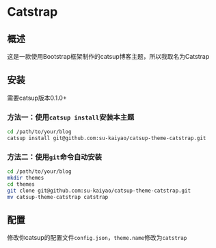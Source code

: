 Catstrap
=============

概述
--------------

这是一款使用Bootstrap框架制作的catsup博客主题，所以我取名为Catstrap

安装
--------------

需要catsup版本0.1.0+

### 方法一：使用`catsup install`安装本主题

```bash
cd /path/to/your/blog
catsup install git@github.com:su-kaiyao/catsup-theme-catstrap.git
```

### 方法二：使用`git`命令自动安装

```bash
cd /path/to/your/blog
mkdir themes
cd themes
git clone git@github.com:su-kaiyao/catsup-theme-catstrap.git
mv catsup-theme-catstrap catstrap
```

配置
--------------

修改你catsup的配置文件`config.json`，`theme.name`修改为`catstrap`